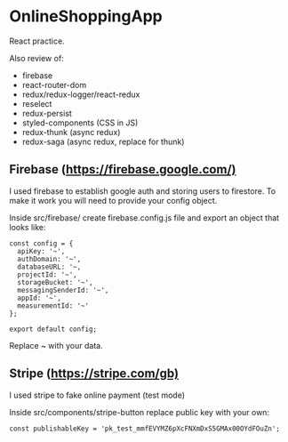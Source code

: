 # OnlineShoppingApp

React practice.

Also review of:

- firebase
- react-router-dom
- redux/redux-logger/react-redux
- reselect
- redux-persist
- styled-components (CSS in JS)
- redux-thunk (async redux)
- redux-saga (async redux, replace for thunk)

## Firebase (<https://firebase.google.com/)>

I used firebase to establish google auth and storing users to firestore.
To make it work you will need to provide your config object.

Inside src/firebase/ create firebase.config.js file and export an object that looks like:

```
const config = {
  apiKey: '~',
  authDomain: '~',
  databaseURL: '~,
  projectId: '~',
  storageBucket: '~',
  messagingSenderId: '~',
  appId: '~',
  measurementId: '~'
};

export default config;
```
Replace ~ with your data.

## Stripe (<https://stripe.com/gb)>

I used stripe to fake online payment (test mode)

Inside src/components/stripe-button replace public key with your own:

```
const publishableKey = 'pk_test_mmfEVYMZ6pXcFNXmDxS5GMAx00OYdFOuZn';
```
